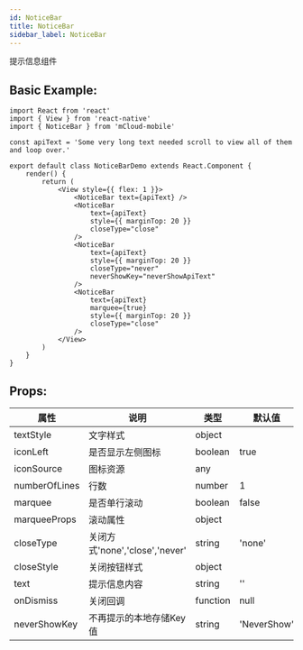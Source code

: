 ```yaml
---
id: NoticeBar
title: NoticeBar
sidebar_label: NoticeBar
---
```


提示信息组件

## Basic Example:

```SnackPlayer name=notice-simple
import React from 'react'
import { View } from 'react-native'
import { NoticeBar } from 'mCloud-mobile'

const apiText = 'Some very long text needed scroll to view all of them and loop over.'

export default class NoticeBarDemo extends React.Component {
    render() {
        return (
            <View style={{ flex: 1 }}>
                <NoticeBar text={apiText} />
                <NoticeBar
                    text={apiText}
                    style={{ marginTop: 20 }}
                    closeType="close"
                />
                <NoticeBar
                    text={apiText}
                    style={{ marginTop: 20 }}
                    closeType="never"
                    neverShowKey="neverShowApiText"
                />
                <NoticeBar
                    text={apiText}
                    marquee={true}
                    style={{ marginTop: 20 }}
                    closeType="close"
                />
            </View>
        )
    }
}
```

## Props:

属性 | 说明 | 类型 | 默认值
----|-----|------|------
| textStyle    | 文字样式  |   object   |     |
| iconLeft    | 是否显示左侧图标 | boolean | true |
| iconSource  | 图标资源 | any |   |
| numberOfLines   | 行数  | number |    1  |
| marquee    | 是否单行滚动 | boolean |   false  |
| marqueeProps    | 滚动属性 |   object  |  |
| closeType    | 关闭方式'none','close','never' |   string  | 'none' |
| closeStyle    | 关闭按钮样式 |   object  |  |
| text    | 提示信息内容 |   string  | '' |
| onDismiss    | 关闭回调 |   function  | null |
| neverShowKey    | 不再提示的本地存储Key值 |   string  | 'NeverShow' |
